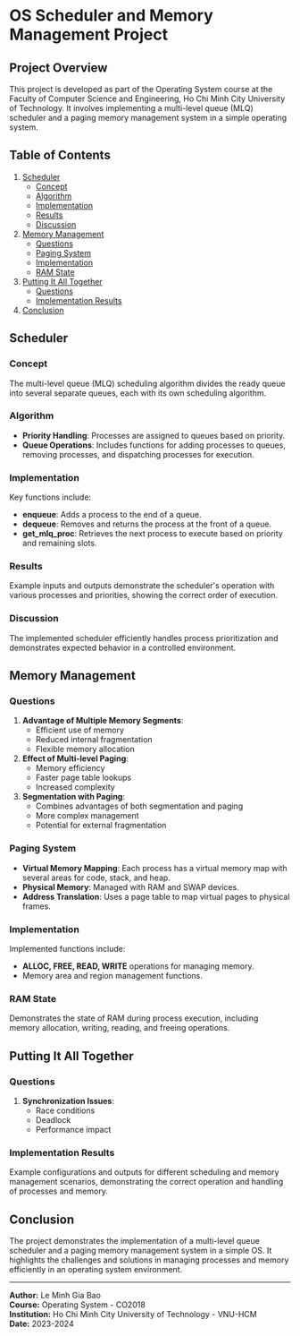# OS Scheduler and Memory Management Project

## Project Overview

This project is developed as part of the Operating System course at the Faculty of Computer Science and Engineering, Ho Chi Minh City University of Technology. It involves implementing a multi-level queue (MLQ) scheduler and a paging memory management system in a simple operating system.

## Table of Contents

1. [Scheduler](#scheduler)
    - [Concept](#concept)
    - [Algorithm](#algorithm)
    - [Implementation](#implementation)
    - [Results](#results)
    - [Discussion](#discussion)
2. [Memory Management](#memory-management)
    - [Questions](#questions)
    - [Paging System](#paging-system)
    - [Implementation](#implementation)
    - [RAM State](#ram-state)
3. [Putting It All Together](#putting-it-all-together)
    - [Questions](#questions-1)
    - [Implementation Results](#implementation-results)
4. [Conclusion](#conclusion)

## Scheduler

### Concept

The multi-level queue (MLQ) scheduling algorithm divides the ready queue into several separate queues, each with its own scheduling algorithm.

### Algorithm

- **Priority Handling**: Processes are assigned to queues based on priority.
- **Queue Operations**: Includes functions for adding processes to queues, removing processes, and dispatching processes for execution.

### Implementation

Key functions include:
- **enqueue**: Adds a process to the end of a queue.
- **dequeue**: Removes and returns the process at the front of a queue.
- **get_mlq_proc**: Retrieves the next process to execute based on priority and remaining slots.

### Results

Example inputs and outputs demonstrate the scheduler's operation with various processes and priorities, showing the correct order of execution.

### Discussion

The implemented scheduler efficiently handles process prioritization and demonstrates expected behavior in a controlled environment.

## Memory Management

### Questions

1. **Advantage of Multiple Memory Segments**:
   - Efficient use of memory
   - Reduced internal fragmentation
   - Flexible memory allocation
2. **Effect of Multi-level Paging**:
   - Memory efficiency
   - Faster page table lookups
   - Increased complexity
3. **Segmentation with Paging**:
   - Combines advantages of both segmentation and paging
   - More complex management
   - Potential for external fragmentation

### Paging System

- **Virtual Memory Mapping**: Each process has a virtual memory map with several areas for code, stack, and heap.
- **Physical Memory**: Managed with RAM and SWAP devices.
- **Address Translation**: Uses a page table to map virtual pages to physical frames.

### Implementation

Implemented functions include:
- **ALLOC, FREE, READ, WRITE** operations for managing memory.
- Memory area and region management functions.

### RAM State

Demonstrates the state of RAM during process execution, including memory allocation, writing, reading, and freeing operations.

## Putting It All Together

### Questions

1. **Synchronization Issues**:
   - Race conditions
   - Deadlock
   - Performance impact

### Implementation Results

Example configurations and outputs for different scheduling and memory management scenarios, demonstrating the correct operation and handling of processes and memory.

## Conclusion

The project demonstrates the implementation of a multi-level queue scheduler and a paging memory management system in a simple OS. It highlights the challenges and solutions in managing processes and memory efficiently in an operating system environment.

---

**Author:** Le Minh Gia Bao  
**Course:** Operating System - CO2018  
**Institution:** Ho Chi Minh City University of Technology - VNU-HCM  
**Date:** 2023-2024
